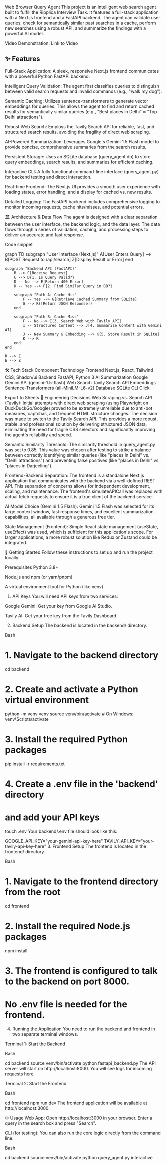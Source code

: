 Web Browser Query Agent
This project is an intelligent web search agent built to fulfill the Ripplica Interview Task. It features a full-stack application with a Next.js frontend and a FastAPI backend. The agent can validate user queries, check for semantically similar past searches in a cache, perform new searches using a robust API, and summarize the findings with a powerful AI model.

Video Demonstration: Link to Video

## ✨ Features

Full-Stack Application: A sleek, responsive Next.js frontend communicates with a powerful Python FastAPI backend.

Intelligent Query Validation: The agent first classifies queries to distinguish between valid search requests and invalid commands (e.g., "walk my dog").

Semantic Caching: Utilizes sentence-transformers to generate vector embeddings for queries. This allows the agent to find and return cached results for semantically similar queries (e.g., "Best places in Delhi" ≈ "Top Delhi attractions").

Robust Web Search: Employs the Tavily Search API for reliable, fast, and structured search results, avoiding the fragility of direct web scraping.

AI-Powered Summarization: Leverages Google's Gemini 1.5 Flash model to provide concise, comprehensive summaries from the search results.

Persistent Storage: Uses an SQLite database (query_agent.db) to store query embeddings, search results, and summaries for efficient caching.

Interactive CLI: A fully functional command-line interface (query_agent.py) for backend testing and direct interaction.

Real-time Frontend: The Next.js UI provides a smooth user experience with loading states, error handling, and a display for cached vs. new results.

Detailed Logging: The FastAPI backend includes comprehensive logging to monitor incoming requests, cache hits/misses, and potential errors.

🏛️ Architecture & Data Flow
The agent is designed with a clear separation between the user interface, the backend logic, and the data layer. The data flows through a series of validation, caching, and processing steps to deliver an accurate and fast response.

Code snippet

graph TD
    subgraph "User Interface (Next.js)"
        A[User Enters Query] --> B[POST Request to /api/search]
        Z[Display Result or Error]
    end

    subgraph "Backend API (FastAPI)"
        B --> C[Receive Request]
        C --> D{1. Is Query Valid?}
        D -- No --> E[Return 400 Error]
        D -- Yes --> F{2. Find Similar Query in DB?}

        subgraph "Path A: Cache Hit"
            F -- Yes --> G[Retrieve Cached Summary from SQLite]
            G --> R([Return JSON Response])
        end

        subgraph "Path B: Cache Miss"
            F -- No --> I[3. Search Web with Tavily API]
            I -- Structured Content --> J[4. Summarize Content with Gemini AI]
            J -- New Summary & Embedding --> K[5. Store Result in SQLite]
            K --> R
        end
    end

    R --> Z
    E --> Z
🛠️ Tech Stack
Component	Technology
Frontend	Next.js, React, Tailwind CSS, Shadcn/ui
Backend	FastAPI, Python 3
AI Summarization	Google Gemini API (gemini-1.5-flash)
Web Search	Tavily Search API
Embeddings	Sentence-Transformers (all-MiniLM-L6-v2)
Database	SQLite
CLI	Click

Export to Sheets
🧠 Engineering Decisions
Web Scraping vs. Search API (Tavily): Initial attempts with direct web scraping (using Playwright on DuckDuckGo/Google) proved to be extremely unreliable due to anti-bot measures, captchas, and frequent HTML structure changes. The decision was made to switch to the Tavily Search API. This provides a more robust, stable, and professional solution by delivering structured JSON data, eliminating the need for fragile CSS selectors and significantly improving the agent's reliability and speed.

Semantic Similarity Threshold: The similarity threshold in query_agent.py was set to 0.85. This value was chosen after testing to strike a balance between correctly identifying similar queries (like "places in Delhi" vs. "Delhi attractions") and preventing false positives (like "places in Delhi" vs. "places in Darjeeling").

Frontend-Backend Separation: The frontend is a standalone Next.js application that communicates with the backend via a well-defined REST API. This separation of concerns allows for independent development, scaling, and maintenance. The frontend's simulateAPICall was replaced with actual fetch requests to ensure it is a true client of the backend service.

AI Model Choice (Gemini 1.5 Flash): Gemini 1.5 Flash was selected for its large context window, fast response times, and excellent summarization capabilities, all available through a generous free tier.

State Management (Frontend): Simple React state management (useState, useEffect) was used, which is sufficient for this application's scope. For larger applications, a more robust solution like Redux or Zustand could be integrated.

🚀 Getting Started
Follow these instructions to set up and run the project locally.

Prerequisites
Python 3.8+

Node.js and npm (or yarn/pnpm)

A virtual environment tool for Python (like venv)

1. API Keys
You will need API keys from two services:

Google Gemini: Get your key from Google AI Studio.

Tavily AI: Get your free key from the Tavily Dashboard.

2. Backend Setup
The backend is located in the backend/ directory.

Bash

# 1. Navigate to the backend directory
cd backend

# 2. Create and activate a Python virtual environment
python -m venv venv
source venv/bin/activate  # On Windows: venv\Scripts\activate

# 3. Install the required Python packages
pip install -r requirements.txt

# 4. Create a .env file in the 'backend' directory
#    and add your API keys
touch .env
Your backend/.env file should look like this:

GOOGLE_API_KEY="your-gemini-api-key-here"
TAVILY_API_KEY="your-tavily-api-key-here"
3. Frontend Setup
The frontend is located in the frontend/ directory.

Bash

# 1. Navigate to the frontend directory from the root
cd frontend

# 2. Install the required Node.js packages
npm install

# 3. The frontend is configured to talk to the backend on port 8000.
#    No .env file is needed for the frontend.
4. Running the Application
You need to run the backend and frontend in two separate terminal windows.

Terminal 1: Start the Backend

Bash

cd backend
source venv/bin/activate
python fastapi_backend.py
The API server will start on http://localhost:8000. You will see logs for incoming requests here.

Terminal 2: Start the Frontend

Bash

cd frontend
npm run dev
The frontend application will be available at http://localhost:3000.

⚙️ Usage
Web App: Open http://localhost:3000 in your browser. Enter a query in the search box and press "Search".

CLI (for testing): You can also run the core logic directly from the command line.

Bash

cd backend
source venv/bin/activate
python query_agent.py interactive
